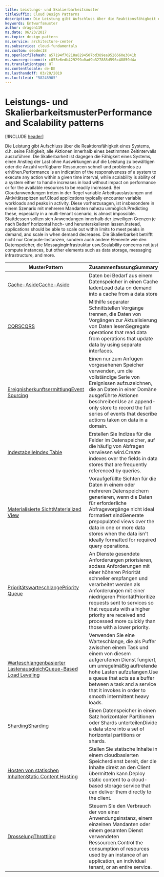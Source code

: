 ```yaml
---
title: Leistungs- und Skalierbarkeitsmuster
titleSuffix: Cloud Design Patterns
description: Die Leistung gibt Aufschluss über die Reaktionsfähigkeit eines Systems, d.h. seine Fähigkeit, alle Aktionen innerhalb eines bestimmten Zeitintervalls auszuführen. Die Skalierbarkeit ist dagegen die Fähigkeit eines Systems, einen Anstieg der Last ohne Auswirkungen auf die Leistung zu bewältigen oder die Anzahl verfügbarer Ressourcen schnell und problemlos zu erhöhen. Bei Cloudanwendungen treten in der Regel variable Arbeitsauslastungen und Aktivitätsspitzen auf. Diese vorherzusagen, ist insbesondere in einem Szenario mit mehreren Mandanten nahezu unmöglich. Stattdessen sollten sich Anwendungen innerhalb der jeweiligen Grenzen je nach Bedarf horizontal hoch- und herunterskalieren lassen. Die Skalierbarkeit betrifft nicht nur Compute-Instanzen, sondern auch andere Elemente wie den Datenspeicher, die Messaginginfrastruktur usw.
keywords: Entwurfsmuster
author: dragon119
ms.date: 06/23/2017
ms.topic: design-pattern
ms.service: architecture-center
ms.subservice: cloud-fundamentals
ms.custom: seodec18
ms.openlocfilehash: a57194f70218a8294507bd389ea9526660e3041b
ms.sourcegitcommit: c053e6edb429299a0ad9b327888d596c48859d4a
ms.translationtype: HT
ms.contentlocale: de-DE
ms.lasthandoff: 03/20/2019
ms.locfileid: "58248905"
---
```

# <a name="performance-and-scalability-patterns"></a><span data-ttu-id="93965-108">Leistungs- und Skalierbarkeitsmuster</span><span class="sxs-lookup"><span data-stu-id="93965-108">Performance and Scalability patterns</span></span>

[!INCLUDE [header](../../_includes/header.md)]

<span data-ttu-id="93965-109">Die Leistung gibt Aufschluss über die Reaktionsfähigkeit eines Systems, d.h. seine Fähigkeit, alle Aktionen innerhalb eines bestimmten Zeitintervalls auszuführen. Die Skalierbarkeit ist dagegen die Fähigkeit eines Systems, einen Anstieg der Last ohne Auswirkungen auf die Leistung zu bewältigen oder die Anzahl verfügbarer Ressourcen schnell und problemlos zu erhöhen.</span><span class="sxs-lookup"><span data-stu-id="93965-109">Performance is an indication of the responsiveness of a system to execute any action within a given time interval, while scalability is ability of a system either to handle increases in load without impact on performance or for the available resources to be readily increased.</span></span> <span data-ttu-id="93965-110">Bei Cloudanwendungen treten in der Regel variable Arbeitsauslastungen und Aktivitätsspitzen auf.</span><span class="sxs-lookup"><span data-stu-id="93965-110">Cloud applications typically encounter variable workloads and peaks in activity.</span></span> <span data-ttu-id="93965-111">Diese vorherzusagen, ist insbesondere in einem Szenario mit mehreren Mandanten nahezu unmöglich.</span><span class="sxs-lookup"><span data-stu-id="93965-111">Predicting these, especially in a multi-tenant scenario, is almost impossible.</span></span> <span data-ttu-id="93965-112">Stattdessen sollten sich Anwendungen innerhalb der jeweiligen Grenzen je nach Bedarf horizontal hoch- und herunterskalieren lassen.</span><span class="sxs-lookup"><span data-stu-id="93965-112">Instead, applications should be able to scale out within limits to meet peaks in demand, and scale in when demand decreases.</span></span> <span data-ttu-id="93965-113">Die Skalierbarkeit betrifft nicht nur Compute-Instanzen, sondern auch andere Elemente wie den Datenspeicher, die Messaginginfrastruktur usw.</span><span class="sxs-lookup"><span data-stu-id="93965-113">Scalability concerns not just compute instances, but other elements such as data storage, messaging infrastructure, and more.</span></span>

|                           <span data-ttu-id="93965-114">Muster</span><span class="sxs-lookup"><span data-stu-id="93965-114">Pattern</span></span>                            |                                                                        <span data-ttu-id="93965-115">Zusammenfassung</span><span class="sxs-lookup"><span data-stu-id="93965-115">Summary</span></span>                                                                         |
|--------------------------------------------------------------|--------------------------------------------------------------------------------------------------------------------------------------------------------|
|               [<span data-ttu-id="93965-116">Cache-Aside</span><span class="sxs-lookup"><span data-stu-id="93965-116">Cache-Aside</span></span>](../cache-aside.md)               |                                                   <span data-ttu-id="93965-117">Daten bei Bedarf aus einem Datenspeicher in einen Cache laden</span><span class="sxs-lookup"><span data-stu-id="93965-117">Load data on demand into a cache from a data store</span></span>                                                   |
|                      [<span data-ttu-id="93965-118">CQRS</span><span class="sxs-lookup"><span data-stu-id="93965-118">CQRS</span></span>](../cqrs.md)                      |                           <span data-ttu-id="93965-119">Mithilfe separater Schnittstellen Vorgänge trennen, die Daten von Vorgängen zur Aktualisierung von Daten lesen</span><span class="sxs-lookup"><span data-stu-id="93965-119">Segregate operations that read data from operations that update data by using separate interfaces.</span></span>                           |
|            [<span data-ttu-id="93965-120">Ereignisherkunftsermittlung</span><span class="sxs-lookup"><span data-stu-id="93965-120">Event Sourcing</span></span>](../event-sourcing.md)            |                     <span data-ttu-id="93965-121">Einen nur zum Anfügen vorgesehenen Speicher verwenden, um die vollständige Serie von Ereignissen aufzuzeichnen, die an Daten in einer Domäne ausgeführte Aktionen beschreiben</span><span class="sxs-lookup"><span data-stu-id="93965-121">Use an append-only store to record the full series of events that describe actions taken on data in a domain.</span></span>                      |
|               [<span data-ttu-id="93965-122">Indextabelle</span><span class="sxs-lookup"><span data-stu-id="93965-122">Index Table</span></span>](../index-table.md)               |                                <span data-ttu-id="93965-123">Erstellen Sie Indizes für die Felder im Datenspeicher, auf die häufig von Abfragen verwiesen wird.</span><span class="sxs-lookup"><span data-stu-id="93965-123">Create indexes over the fields in data stores that are frequently referenced by queries.</span></span>                                |
|         [<span data-ttu-id="93965-124">Materialisierte Sicht</span><span class="sxs-lookup"><span data-stu-id="93965-124">Materialized View</span></span>](../materialized-view.md)         |       <span data-ttu-id="93965-125">Voraufgefüllte Sichten für die Daten in einem oder mehreren Datenspeichern generieren, wenn die Daten für erforderliche Abfragevorgänge nicht ideal formatiert sind</span><span class="sxs-lookup"><span data-stu-id="93965-125">Generate prepopulated views over the data in one or more data stores when the data isn't ideally formatted for required query operations.</span></span>        |
|            [<span data-ttu-id="93965-126">Prioritätswarteschlange</span><span class="sxs-lookup"><span data-stu-id="93965-126">Priority Queue</span></span>](../priority-queue.md)            | <span data-ttu-id="93965-127">An Dienste gesendete Anforderungen priorisieren, sodass Anforderungen mit einer höheren Priorität schneller empfangen und verarbeitet werden als Anforderungen mit einer niedrigeren Priorität</span><span class="sxs-lookup"><span data-stu-id="93965-127">Prioritize requests sent to services so that requests with a higher priority are received and processed more quickly than those with a lower priority.</span></span> |
| [<span data-ttu-id="93965-128">Warteschlangenbasierter Lastenausgleich</span><span class="sxs-lookup"><span data-stu-id="93965-128">Queue-Based Load Leveling</span></span>](../queue-based-load-leveling.md) |              <span data-ttu-id="93965-129">Verwenden Sie eine Warteschlange, die als Puffer zwischen einem Task und einem von diesem aufgerufenen Dienst fungiert, um unregelmäßig auftretende hohe Lasten aufzufangen.</span><span class="sxs-lookup"><span data-stu-id="93965-129">Use a queue that acts as a buffer between a task and a service that it invokes in order to smooth intermittent heavy loads.</span></span>               |
|                  [<span data-ttu-id="93965-130">Sharding</span><span class="sxs-lookup"><span data-stu-id="93965-130">Sharding</span></span>](../sharding.md)                  |                                           <span data-ttu-id="93965-131">Einen Datenspeicher in einen Satz horizontaler Partitionen oder Shards unterteilen</span><span class="sxs-lookup"><span data-stu-id="93965-131">Divide a data store into a set of horizontal partitions or shards.</span></span>                                           |
|    [<span data-ttu-id="93965-132">Hosten von statischen Inhalten</span><span class="sxs-lookup"><span data-stu-id="93965-132">Static Content Hosting</span></span>](../static-content-hosting.md)    |                          <span data-ttu-id="93965-133">Stellen Sie statische Inhalte in einem cloudbasierten Speicherdienst bereit, der die Inhalte direkt an den Client übermitteln kann.</span><span class="sxs-lookup"><span data-stu-id="93965-133">Deploy static content to a cloud-based storage service that can deliver them directly to the client.</span></span>                          |
|                [<span data-ttu-id="93965-134">Drosselung</span><span class="sxs-lookup"><span data-stu-id="93965-134">Throttling</span></span>](../throttling.md)                |                <span data-ttu-id="93965-135">Steuern Sie den Verbrauch der von einer Anwendungsinstanz, einem einzelnen Mandanten oder einem gesamten Dienst verwendeten Ressourcen.</span><span class="sxs-lookup"><span data-stu-id="93965-135">Control the consumption of resources used by an instance of an application, an individual tenant, or an entire service.</span></span>                 |
